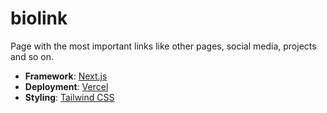 # biolink

Page with the most important links like other pages, social media, projects and so on.

- **Framework**: [Next.js](https://next.js/org)
- **Deployment**: [Vercel](https://vercel.com)
- **Styling**: [Tailwind CSS](https://tailwindcss.com)